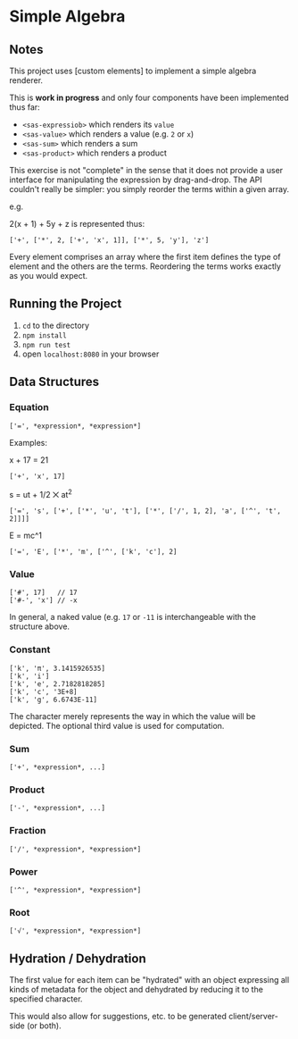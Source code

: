 # Simple Algebra


## Notes

This project uses [custom elements] to implement a simple algebra renderer.

This is **work in progress** and only four components have been implemented thus far:

- `<sas-expressiob>` which renders its `value`
- `<sas-value>` which renders a value (e.g. `2` or `x`)
- `<sas-sum>` which renders a sum
- `<sas-product>` which renders a product

This exercise is not "complete" in the sense that it does not provide a user interface
for manipulating the expression by drag-and-drop. The API couldn't really be simpler: you simply 
reorder the terms within a given array.

e.g.

2(x + 1) + 5y + z is represented thus:

```
['+', ['*', 2, ['+', 'x', 1]], ['*', 5, 'y'], 'z']
```

Every element comprises an array where the first item defines the type of element
and the others are the terms. Reordering the terms works exactly as you would expect.


## Running the Project

1. `cd` to the directory
2. `npm install`
3. `npm run test`
4. open `localhost:8080` in your browser


## Data Structures

### Equation

```
['=', *expression*, *expression*]
```

Examples:

x + 17 = 21

```
['+', 'x', 17]
```

s = ut + 1/2 ⨉ at<sup>2</sup>

```
['=', 's', ['+', ['*', 'u', 't'], ['*', ['/', 1, 2], 'a', ['^', 't', 2]]]]
```

E = mc^1

```
['=', 'E', ['*', 'm', ['^', ['k', 'c'], 2]
```

### Value

```
['#', 17]   // 17
['#-', 'x'] // -x
```

In general, a naked value (e.g. `17` or `-11` is interchangeable with the structure above.

### Constant

```
['k', 'π', 3.1415926535]
['k', 'i']
['k', 'e', 2.7182818285]
['k', 'c', '3E+8]
['k', 'g', 6.6743E-11]
```

The character merely represents the way in which the value will be depicted. The optional third value is used for computation.

### Sum

```
['+', *expression*, ...]
```

### Product

```
['-', *expression*, ...]
```

### Fraction

```
['/', *expression*, *expression*]
```

### Power

```
['^', *expression*, *expression*]
```

### Root

```
['√', *expression*, *expression*]
```

## Hydration / Dehydration

The first value for each item can be "hydrated" with an object expressing all kinds of metadata for the object and dehydrated by reducing it to the specified character.

This would also allow for suggestions, etc. to be generated client/server-side (or both).